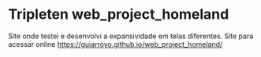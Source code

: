 # Tripleten web_project_homeland
Site onde testei e desenvolvi a expansividade em telas diferentes.
Site para acessar online https://guiarroyo.github.io/web_project_homeland/
